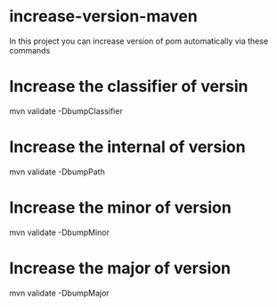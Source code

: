 # increase-version-maven

In this project you can increase version of pom automatically via these commands

# Increase the classifier of versin
  mvn validate -DbumpClassifier 
  
# Increase the internal of version
  mvn validate -DbumpPath
  
# Increase the minor of version
  mvn validate -DbumpMinor

# Increase the major of version
  mvn validate -DbumpMajor
